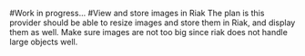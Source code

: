 #Work in progress...
#View and store images in Riak
The plan is this provider should be able to resize images and store them in Riak, and display them as well.
Make sure images are not too big since riak does not handle large objects well.

